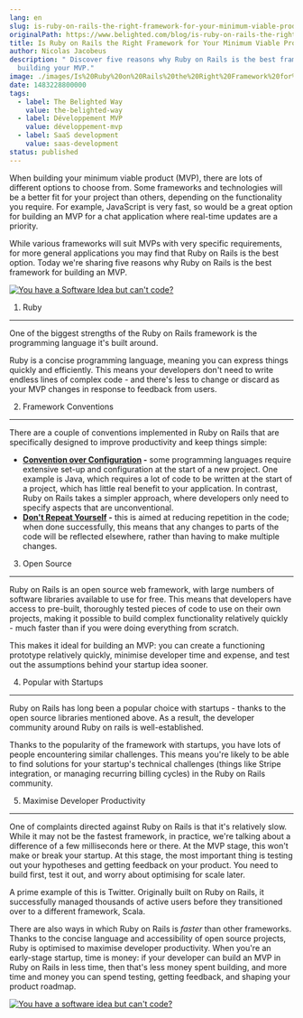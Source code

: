 ```yaml
---
lang: en
slug: is-ruby-on-rails-the-right-framework-for-your-minimum-viable-product
originalPath: https://www.belighted.com/blog/is-ruby-on-rails-the-right-framework-for-your-minimum-viable-product
title: Is Ruby on Rails the Right Framework for Your Minimum Viable Product?
author: Nicolas Jacobeus
description: " Discover five reasons why Ruby on Rails is the best framework for
  building your MVP."
image: ./images/Is%20Ruby%20on%20Rails%20the%20Right%20Framework%20for%20Your%20Minimum%20Viable%20Product.jpg
date: 1483228800000
tags:
  - label: The Belighted Way
    value: the-belighted-way
  - label: Développement MVP
    value: développement-mvp
  - label: SaaS development
    value: saas-development
status: published
---
```

When building your minimum viable product (MVP), there are lots of different options to choose from. Some frameworks and technologies will be a better fit for your project than others, depending on the functionality you require. For example, JavaScript is very fast, so would be a great option for building an MVP for a chat application where real-time updates are a priority.

While various frameworks will suit MVPs with very specific requirements, for more general applications you may find that Ruby on Rails is the best option. Today we're sharing five reasons why Ruby on Rails is the best framework for building an MVP.

[![You have a Software Idea but can't code?](https://no-cache.hubspot.com/cta/default/1684659/370139d4-de4e-4110-9c62-c564f92ccfd5.png)](https://cta-redirect.hubspot.com/cta/redirect/1684659/370139d4-de4e-4110-9c62-c564f92ccfd5)

1) Ruby
-------

One of the biggest strengths of the Ruby on Rails framework is the programming language it's built around.

Ruby is a concise programming language, meaning you can express things quickly and efficiently. This means your developers don't need to write endless lines of complex code - and there's less to change or discard as your MVP changes in response to feedback from users.

2) Framework Conventions
------------------------

There are a couple of conventions implemented in Ruby on Rails that are specifically designed to improve productivity and keep things simple:

*   **[Convention over Configuration](https://en.wikipedia.org/wiki/Convention_over_configuration) \-** some programming languages require extensive set-up and configuration at the start of a new project. One example is Java, which requires a lot of code to be written at the start of a project, which has little real benefit to your application. In contrast, Ruby on Rails takes a simpler approach, where developers only need to specify aspects that are unconventional.
*   **[Don't Repeat Yourself](https://en.wikipedia.org/wiki/Don%27t_repeat_yourself) \-** this is aimed at reducing repetition in the code; when done successfully, this means that any changes to parts of the code will be reflected elsewhere, rather than having to make multiple changes.

3) Open Source
--------------

Ruby on Rails is an open source web framework, with large numbers of software libraries available to use for free. This means that developers have access to pre-built, thoroughly tested pieces of code to use on their own projects, making it possible to build complex functionality relatively quickly - much faster than if you were doing everything from scratch.

This makes it ideal for building an MVP: you can create a functioning prototype relatively quickly, minimise developer time and expense, and test out the assumptions behind your startup idea sooner.

4) Popular with Startups
------------------------

Ruby on Rails has long been a popular choice with startups - thanks to the open source libraries mentioned above. As a result, the developer community around Ruby on rails is well-established.

Thanks to the popularity of the framework with startups, you have lots of people encountering similar challenges. This means you're likely to be able to find solutions for your startup's technical challenges (things like Stripe integration, or managing recurring billing cycles) in the Ruby on Rails community.

5) Maximise Developer Productivity
----------------------------------

One of complaints directed against Ruby on Rails is that it's relatively slow. While it may not be the fastest framework, in practice, we're talking about a difference of a few milliseconds here or there. At the MVP stage, this won't make or break your startup. At this stage, the most important thing is testing out your hypotheses and getting feedback on your product. You need to build first, test it out, and worry about optimising for scale later.

A prime example of this is Twitter. Originally built on Ruby on Rails, it successfully managed thousands of active users before they transitioned over to a different framework, Scala.

There are also ways in which Ruby on Rails is _faster_ than other frameworks. Thanks to the concise language and accessibility of open source projects, Ruby is optimised to maximise developer productivity. When you're an early-stage startup, time is money: if your developer can build an MVP in Ruby on Rails in less time, then that's less money spent building, and more time and money you can spend testing, getting feedback, and shaping your product roadmap.

[![You have a software idea but can't code?](https://no-cache.hubspot.com/cta/default/1684659/2a757af5-8c70-4e5b-bd84-3e0c399fa61d.png)](https://cta-redirect.hubspot.com/cta/redirect/1684659/2a757af5-8c70-4e5b-bd84-3e0c399fa61d)